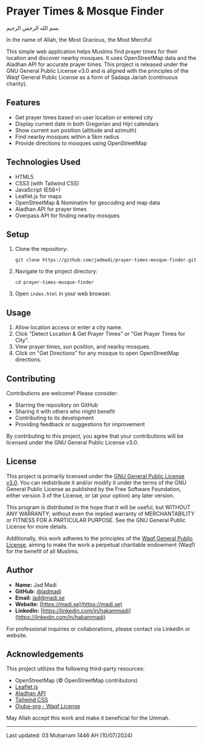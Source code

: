 # Prayer Times & Mosque Finder

بسم الله الرحمن الرحيم

In the name of Allah, the Most Gracious, the Most Merciful

This simple web application helps Muslims find prayer times for their location and discover nearby mosques. It uses OpenStreetMap data and the Aladhan API for accurate prayer times. This project is released under the GNU General Public License v3.0 and is aligned with the principles of the Waqf General Public License as a form of Sadaqa Jariah (continuous charity).

## Features

- Get prayer times based on user location or entered city
- Display current date in both Gregorian and Hijri calendars
- Show current sun position (altitude and azimuth)
- Find nearby mosques within a 5km radius
- Provide directions to mosques using OpenStreetMap

## Technologies Used

- HTML5
- CSS3 (with Tailwind CSS)
- JavaScript (ES6+)
- Leaflet.js for maps
- OpenStreetMap & Nominatim for geocoding and map data
- Aladhan API for prayer times
- Overpass API for finding nearby mosques

## Setup

1. Clone the repository:
   ```
   git clone https://github.com/jadmadi/prayer-times-mosque-finder.git
   ```

2. Navigate to the project directory:
   ```
   cd prayer-times-mosque-finder
   ```

3. Open `index.html` in your web browser.

## Usage

1. Allow location access or enter a city name.
2. Click "Detect Location & Get Prayer Times" or "Get Prayer Times for City".
3. View prayer times, sun position, and nearby mosques.
4. Click on "Get Directions" for any mosque to open OpenStreetMap directions.

## Contributing

Contributions are welcome! Please consider:
- Starring the repository on GitHub
- Sharing it with others who might benefit
- Contributing to its development
- Providing feedback or suggestions for improvement

By contributing to this project, you agree that your contributions will be licensed under the GNU General Public License v3.0.

## License

This project is primarily licensed under the [GNU General Public License v3.0](LICENSE). You can redistribute it and/or modify it under the terms of the GNU General Public License as published by the Free Software Foundation, either version 3 of the License, or (at your option) any later version.

This program is distributed in the hope that it will be useful, but WITHOUT ANY WARRANTY; without even the implied warranty of MERCHANTABILITY or FITNESS FOR A PARTICULAR PURPOSE. See the GNU General Public License for more details.

Additionally, this work adheres to the principles of the [Waqf General Public License](https://github.com/ojuba-org/waqf), aiming to make the work a perpetual charitable endowment (Waqf) for the benefit of all Muslims.

## Author

- **Name:** Jad Madi
- **GitHub:** [@jadmadi](https://github.com/jadmadi)
- **Email:** jad@madi.se
- **Website:** [https://madi.se](https://madi.se)
- **LinkedIn:** [https://linkedin.com/in/hakammadi](https://linkedin.com/in/hakammadi)

For professional inquiries or collaborations, please contact via LinkedIn or website.

## Acknowledgements

This project utilizes the following third-party resources:
- OpenStreetMap (© OpenStreetMap contributors)
- [Leaflet.js](https://leafletjs.com)
- [Aladhan API](https://aladhan.com/prayer-times-api)
- [Tailwind CSS](https://tailwindcss.com)
- [Ojuba-org - Waqf License](https://github.com/ojuba-org/waqf)

May Allah accept this work and make it beneficial for the Ummah.

---

Last updated: 03 Muḥarram 1446 AH (10/07/2024)